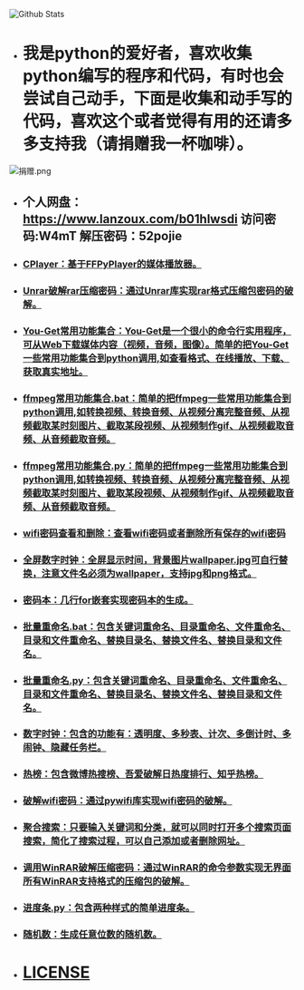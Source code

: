 ![Github Stats](https://github-readme-stats.vercel.app/api?username=cnzbpy&show_icons=true)

* # 我是python的爱好者，喜欢收集python编写的程序和代码，有时也会尝试自己动手，下面是收集和动手写的代码，喜欢这个或者觉得有用的还请多多支持我（请捐赠我一杯咖啡）。

![捐赠.png](https://i.loli.net/2020/10/06/O6qhlacSMHN8CdB.png)

* ## 个人网盘：https://www.lanzoux.com/b01hlwsdi  访问密码:W4mT 解压密码：52pojie

* ### [CPlayer：基于FFPyPlayer的媒体播放器。](https://github.com/cnzbpy/simplepy/blob/master/CPlayer/CPlayerdemo.py)

* ### [Unrar破解rar压缩密码：通过Unrar库实现rar格式压缩包密码的破解。](https://github.com/cnzbpy/simplepy/blob/master/Unrar%E7%A0%B4%E8%A7%A3rar%E5%8E%8B%E7%BC%A9%E5%AF%86%E7%A0%81.py)

* ### [You-Get常用功能集合：You-Get是一个很小的命令行实用程序，可从Web下载媒体内容（视频，音频，图像）。简单的把You-Get一些常用功能集合到python调用,如查看格式、在线播放、下载、获取真实地址。](https://github.com/cnzbpy/simplepy/blob/master/You-Get%E5%B8%B8%E7%94%A8%E5%8A%9F%E8%83%BD%E9%9B%86%E5%90%88.py)

* ### [ffmpeg常用功能集合.bat：简单的把ffmpeg一些常用功能集合到python调用,如转换视频、转换音频、从视频分离完整音频、从视频截取某时刻图片、截取某段视频、从视频制作gif、从视频截取音频、从音频截取音频。](https://github.com/cnzbpy/simplepy/blob/master/ffmpeg%E5%B8%B8%E7%94%A8%E5%8A%9F%E8%83%BD%E9%9B%86%E5%90%88.bat)

* ### [ffmpeg常用功能集合.py：简单的把ffmpeg一些常用功能集合到python调用,如转换视频、转换音频、从视频分离完整音频、从视频截取某时刻图片、截取某段视频、从视频制作gif、从视频截取音频、从音频截取音频。](https://github.com/cnzbpy/simplepy/blob/master/ffmpeg%E5%B8%B8%E7%94%A8%E5%8A%9F%E8%83%BD%E9%9B%86%E5%90%88.py)

* ### [wifi密码查看和删除：查看wifi密码或者删除所有保存的wifi密码](https://github.com/cnzbpy/simplepy/blob/master/wifi%E5%AF%86%E7%A0%81%E6%9F%A5%E7%9C%8B%E5%92%8C%E5%88%A0%E9%99%A4.bat)

* ### [全屏数字时钟：全屏显示时间，背景图片wallpaper.jpg可自行替换，注意文件名必须为wallpaper，支持jpg和png格式。](https://github.com/cnzbpy/simplepy/blob/master/%E5%85%A8%E5%B1%8F%E6%95%B0%E5%AD%97%E6%97%B6%E9%92%9F.py)

* ### [密码本：几行for嵌套实现密码本的生成。](https://github.com/cnzbpy/simplepy/blob/master/%E5%AF%86%E7%A0%81%E6%9C%AC.py)

* ### [批量重命名.bat：包含关键词重命名、目录重命名、文件重命名、目录和文件重命名、替换目录名、替换文件名、替换目录和文件名。](https://github.com/cnzbpy/simplepy/blob/master/%E6%89%B9%E9%87%8F%E9%87%8D%E5%91%BD%E5%90%8D.bat)

* ### [批量重命名.py：包含关键词重命名、目录重命名、文件重命名、目录和文件重命名、替换目录名、替换文件名、替换目录和文件名。](https://github.com/cnzbpy/simplepy/blob/master/%E6%89%B9%E9%87%8F%E9%87%8D%E5%91%BD%E5%90%8D.py)

* ### [数字时钟：包含的功能有：透明度、多秒表、计次、多倒计时、多闹钟、隐藏任务栏。](https://github.com/cnzbpy/simplepy/blob/master/%E6%95%B0%E5%AD%97%E6%97%B6%E9%92%9F.py)

* ### [热榜：包含微博热搜榜、吾爱破解日热度排行、知乎热榜。](https://github.com/cnzbpy/simplepy/blob/master/%E7%83%AD%E6%A6%9C.py)

* ### [破解wifi密码：通过pywifi库实现wifi密码的破解。](https://github.com/cnzbpy/simplepy/blob/master/%E7%A0%B4%E8%A7%A3wifi%E5%AF%86%E7%A0%81.py)

* ### [聚合搜索：只要输入关键词和分类，就可以同时打开多个搜索页面搜索，简化了搜索过程，可以自己添加或者删除网址。](https://github.com/cnzbpy/simplepy/blob/master/%E8%81%9A%E5%90%88%E6%90%9C%E7%B4%A2.py)

* ### [调用WinRAR破解压缩密码：通过WinRAR的命令参数实现无界面所有WinRAR支持格式的压缩包的破解。](https://github.com/cnzbpy/simplepy/blob/master/%E8%B0%83%E7%94%A8WinRAR%E7%A0%B4%E8%A7%A3%E5%8E%8B%E7%BC%A9%E5%AF%86%E7%A0%81.py)

* ### [进度条.py：包含两种样式的简单进度条。](https://github.com/cnzbpy/simplepy/blob/master/%E8%BF%9B%E5%BA%A6%E6%9D%A1.py)

* ### [随机数：生成任意位数的随机数。](https://github.com/cnzbpy/simplepy/blob/master/%E9%9A%8F%E6%9C%BA%E6%95%B0.py)

* # [LICENSE](https://github.com/cnzbpy/simplepy/blob/master/LICENSE)
